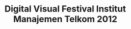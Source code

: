 ---
layout:   certificate
title:    "Digital Visual Festival Institut Manajemen Telkom 2012"
slug:     panitia-dvfest
category: panitia
issuer:   "Keluarga Mahasiswa Desain Institut Manajemen Telkom"
---